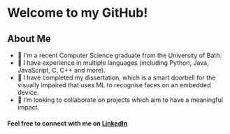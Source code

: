 <!--
**musa-q/musa-q** is a ✨ _special_ ✨ repository because its `README.md` (this file) appears on your GitHub profile.

Here are some ideas to get you started:

- 🔭 I’m currently working on ...
- 🌱 I’m currently learning ...
- 👯 I’m looking to collaborate on ...
- 🤔 I’m looking for help with ...
- 💬 Ask me about ...
- 📫 How to reach me: ...
- 😄 Pronouns: ...
- ⚡ Fun fact: ...
-->

# Welcome to my GitHub! 

## About Me 

- 💼 I'm a recent  Computer Science graduate from the University of Bath.
- 🌱 I have experience in multiple languages (including Python, Java, JavaScript, C, C++ and more).
- 🔭 I have completed my dissertation, which is a smart doorbell for the visually impaired that uses ML to recognise faces on an embedded device.
- 👯 I’m looking to collaborate on projects which aim to have a meaningful impact.

#### Feel free to connect with me on [LinkedIn](https://www.linkedin.com/in/musa-qureshi/)
